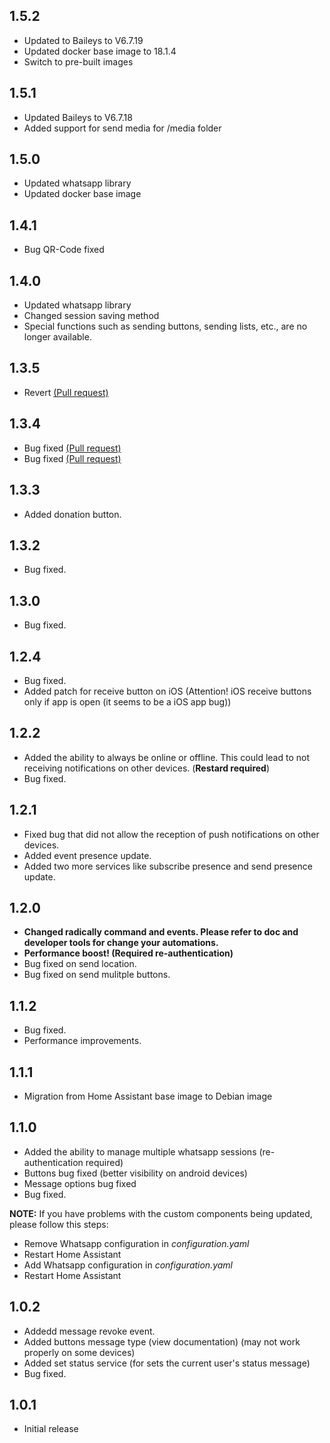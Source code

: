 ## 1.5.2

- Updated to Baileys to V6.7.19
- Updated docker base image to 18.1.4
- Switch to pre-built images

## 1.5.1

- Updated Baileys to V6.7.18
- Added support for send media for /media folder

## 1.5.0

- Updated whatsapp library
- Updated docker base image

## 1.4.1

- Bug QR-Code fixed

## 1.4.0

- Updated whatsapp library
- Changed session saving method
- Special functions such as sending buttons, sending lists, etc., are no longer available.

## 1.3.5

- Revert [(Pull request)](https://github.com/giuseppecastaldo/ha-addons/pull/33)

## 1.3.4

- Bug fixed [(Pull request)](https://github.com/giuseppecastaldo/ha-addons/pull/33)
- Bug fixed [(Pull request)](https://github.com/giuseppecastaldo/ha-addons/pull/55)

## 1.3.3

- Added donation button.

## 1.3.2

- Bug fixed.

## 1.3.0

- Bug fixed.

## 1.2.4

- Bug fixed.
- Added patch for receive button on iOS (Attention! iOS receive buttons only if app is open (it seems to be a iOS app bug))

## 1.2.2

- Added the ability to always be online or offline. This could lead to not receiving notifications on other devices. (**Restard required**)
- Bug fixed.

## 1.2.1

- Fixed bug that did not allow the reception of push notifications on other devices.
- Added event presence update.
- Added two more services like subscribe presence and send presence update.

## 1.2.0

- **Changed radically command and events. Please refer to doc and developer tools for change your automations.**
- **Performance boost! (Required re-authentication)**
- Bug fixed on send location.
- Bug fixed on send mulitple buttons.

## 1.1.2

- Bug fixed.
- Performance improvements.

## 1.1.1

- Migration from Home Assistant base image to Debian image

## 1.1.0

- Added the ability to manage multiple whatsapp sessions (re-authentication required)
- Buttons bug fixed (better visibility on android devices)
- Message options bug fixed
- Bug fixed.

**NOTE:** If you have problems with the custom components being updated, please follow this steps:

- Remove Whatsapp configuration in _configuration.yaml_
- Restart Home Assistant
- Add Whatsapp configuration in _configuration.yaml_
- Restart Home Assistant

## 1.0.2

- Addedd message revoke event.
- Added buttons message type (view documentation) (may not work properly on some devices)
- Added set status service (for sets the current user's status message)
- Bug fixed.

## 1.0.1

- Initial release

